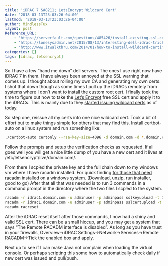```yaml
---
title: 'iDRAC 7 &#8211; LetsEncrypt Wildcard Cert'
date: '2018-03-13T23:03:26-04:00'
lastmod: '2018-03-13T23:03:26-04:00'
author: MindlessTux
layout: post
Reference_URL:
    - 'https://serverfault.com/questions/485426/install-existing-ssl-certificate-on-dell-idrac7'
    - 'https://lonesysadmin.net/2015/08/13/interesting-dell-idrac-tricks/'
    - 'http://www.itwalkthru.com/2014/01/how-to-install-wildcard-certificate-on.html'
categories: []
tags: [idrac, letsencrypt]
---
```


So I have a few “hand me down” dell servers. The ones I use right now have iDRAC 7 in them. I have always been annoyed at the SSL warning that comes up. I thought about rolling my own CA and generating my own certs. I shot that down though as some times I pull up the iDRACs remotely from systems where I don’t want to install the custom root cert. I finally took the time to figure out how to take the [Let’s Encrypt](https://letsencrypt.org/) free SSL cert and apply it to the iDRACs. This is mainly due to they [started issuing wildcard certs](https://community.letsencrypt.org/t/acme-v2-and-wildcard-certificate-support-is-live/55579) as of today.

<!--readmore-->

So step one, reissue all my certs into one nice wildcard cert. Took a bit of effort but to make things simple for others that may find this. Install certbot-auto on a linux system and run something like:

```bash
./certbot-auto certonly --rsa-key-size=4096 -d domain.com -d *.domain.com --server https://acme-v02.api.letsencrypt.org/directory --manual
```

Follow the prompts and setup the verification checks as requested. If all goes well you will get a nice little dump of you have a new cert and it lives at /etc/letsencrypt/live/domain.com/.

From there I scp’ed the private key and the full chain down to my windows vm where I have racadm installed. For quick finding [for those that need racadm](http://www.dell.com/support/search/us/en/19#q=racadm&sort=relevancy&f:typeFacet=[Drivers]&f:langFacet=[en]) installed on a windows system. (Download, unzip, run installer, good to go) After that all that was needed is to run 3 commands in a command prompt in the directory where the two files I scp’ed to the system.

```bash
racadm -r idrac1.domain.com -u adminuser -p adminpass sslkeyupload -t 1 -f privkey.pem
racadm -r idrac1.domain.com -u adminuser -p adminpass sslcertupload -t 1 -f fullchain.pem
racadm racreset
```

After the iDRAC reset itself after those commands, I now had a shiny and valid SSL cert. There can be a small hiccup, and you may get a system that says “The Remote RACADM interface is disabled”. As long as you have trust in your firewalls, Overview-&gt;iDRAC Settings-&gt;Network-&gt;Services-&gt;Remote RACADM-&gt;Tick the enabled box and apply.

Next up to see if I can make Java not complain when loading the virtual console. Or perhaps scripting this some how to automatically check daily if new cert was issued and pull/push.